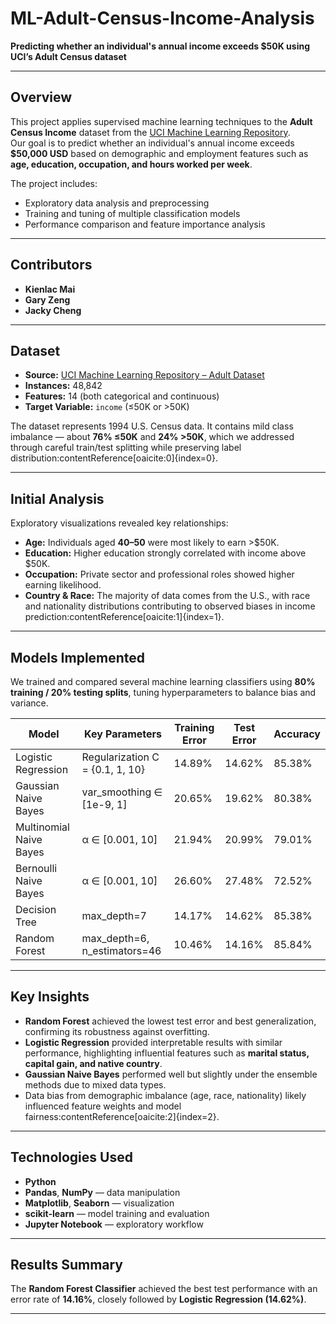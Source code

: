 # ML-Adult-Census-Income-Analysis
**Predicting whether an individual's annual income exceeds $50K using UCI’s Adult Census dataset**

---

## Overview
This project applies supervised machine learning techniques to the **Adult Census Income** dataset from the [UCI Machine Learning Repository](https://archive.ics.uci.edu).  
Our goal is to predict whether an individual's annual income exceeds **$50,000 USD** based on demographic and employment features such as **age, education, occupation, and hours worked per week**.

The project includes:
- Exploratory data analysis and preprocessing  
- Training and tuning of multiple classification models  
- Performance comparison and feature importance analysis  

---

## Contributors
- **Kienlac Mai**  
- **Gary Zeng**  
- **Jacky Cheng**

---

## Dataset
- **Source:** [UCI Machine Learning Repository – Adult Dataset](https://archive.ics.uci.edu/dataset/2/adult)  
- **Instances:** 48,842  
- **Features:** 14 (both categorical and continuous)  
- **Target Variable:** `income` (≤50K or >50K)

The dataset represents 1994 U.S. Census data. It contains mild class imbalance — about **76% ≤50K** and **24% >50K**, which we addressed through careful train/test splitting while preserving label distribution:contentReference[oaicite:0]{index=0}.

---

## Initial Analysis
Exploratory visualizations revealed key relationships:
- **Age:** Individuals aged **40–50** were most likely to earn >$50K.  
- **Education:** Higher education strongly correlated with income above $50K.  
- **Occupation:** Private sector and professional roles showed higher earning likelihood.  
- **Country & Race:** The majority of data comes from the U.S., with race and nationality distributions contributing to observed biases in income prediction:contentReference[oaicite:1]{index=1}.

---

## Models Implemented
We trained and compared several machine learning classifiers using **80% training / 20% testing splits**, tuning hyperparameters to balance bias and variance.

| Model | Key Parameters | Training Error | Test Error | Accuracy |
|-------|----------------|----------------|-------------|-----------|
| Logistic Regression | Regularization C = {0.1, 1, 10} | 14.89% | 14.62% | 85.38% |
| Gaussian Naive Bayes | var_smoothing ∈ [1e-9, 1] | 20.65% | 19.62% | 80.38% |
| Multinomial Naive Bayes | α ∈ [0.001, 10] | 21.94% | 20.99% | 79.01% |
| Bernoulli Naive Bayes | α ∈ [0.001, 10] | 26.60% | 27.48% | 72.52% |
| Decision Tree | max_depth=7 | 14.17% | 14.62% | 85.38% |
| Random Forest | max_depth=6, n_estimators=46 | 10.46% | 14.16% | 85.84% |

---

## Key Insights
- **Random Forest** achieved the lowest test error and best generalization, confirming its robustness against overfitting.  
- **Logistic Regression** provided interpretable results with similar performance, highlighting influential features such as **marital status, capital gain, and native country**.  
- **Gaussian Naive Bayes** performed well but slightly under the ensemble methods due to mixed data types.  
- Data bias from demographic imbalance (age, race, nationality) likely influenced feature weights and model fairness:contentReference[oaicite:2]{index=2}.

---

## Technologies Used
- **Python**  
- **Pandas**, **NumPy** — data manipulation  
- **Matplotlib**, **Seaborn** — visualization  
- **scikit-learn** — model training and evaluation  
- **Jupyter Notebook** — exploratory workflow  

---

## Results Summary
The **Random Forest Classifier** achieved the best test performance with an error rate of **14.16%**, closely followed by **Logistic Regression (14.62%)**.  

---
